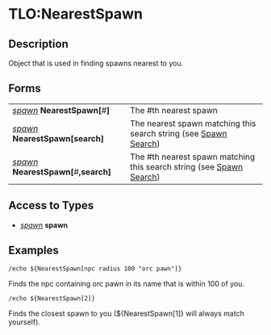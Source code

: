 # TLO:NearestSpawn

## Description

Object that is used in finding spawns nearest to you.

## Forms

|  |  |
| :--- | :--- |
| [_spawn_](../data-types/datatype-spawn.md) **NearestSpawn[**\#**]** | The \#th nearest spawn |
| [_spawn_](../data-types/datatype-spawn.md) **NearestSpawn[**search**]** | The nearest spawn matching this search string (see [Spawn Search](../../reference/general/spawn-search.md)) |
| [_spawn_](../data-types/datatype-spawn.md) **NearestSpawn[**\#**,**search**]** | The \#th nearest spawn matching this search string (see [Spawn Search](../../reference/general/spawn-search.md)) |

## Access to Types

* [_spawn_](../data-types/datatype-spawn.md) **spawn**

## Examples

`/echo ${NearestSpawn[npc radius 100 "orc pawn"]}`

Finds the npc containing orc pawn in its name that is within 100 of you.

`/echo ${NearestSpawn[2]}`

Finds the closest spawn to you (${NearestSpawn[1]} will always match yourself).
